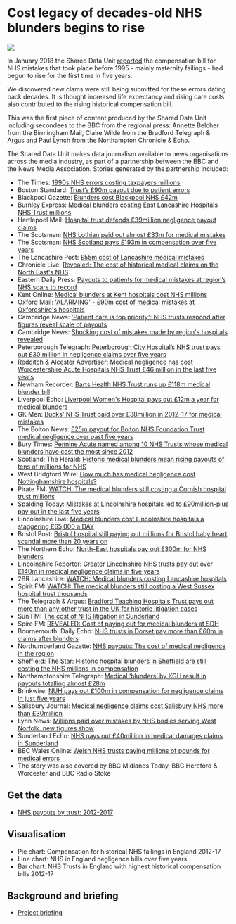 # Cost legacy of decades-old NHS blunders begins to rise

![](https://news.files.bbci.co.uk/vj/live/idt-images/chart-ELSOVER5YRS/ELSOVER5YRS_pserw.png)

In January 2018 the Shared Data Unit [reported](http://www.bbc.co.uk/news/uk-england-42442343) the compensation bill for NHS mistakes that took place before 1995 - mainly maternity failings - had begun to rise for the first time in five years.

We discovered new clams were still being submitted for these errors dating back decades. It is thought increased life expectancy and rising care costs also contributed to the rising historical compensation bill.

This was the first piece of content produced by the Shared Data Unit including secondees to the BBC from the regional press: Annette Belcher from the Birmingham Mail, Claire Wilde from the Bradford Telegraph & Argus and Paul Lynch from the Northampton Chronicle & Echo. 

The Shared Data Unit makes data journalism available to news organisations across the media industry, as part of a partnership between the BBC and the News Media Association. Stories generated by the partnership included:

* The Times: [1990s NHS errors costing taxpayers millions](https://www.thetimes.co.uk/article/1990s-nhs-errors-costing-taxpayers-millions-6s93nk9b7)
* Boston Standard: [Trust’s £90m payout due to patient errors](https://www.bostonstandard.co.uk/news/health/trust-s-90m-payout-due-to-patient-errors-1-8333755)
* Blackpool Gazette: [Blunders cost Blackpool NHS £42m](https://www.blackpoolgazette.co.uk/news/health/blunders-cost-blackpool-nhs-42m-1-8959660)
* Burnley Express: [Medical blunders costing East Lancashire Hospitals NHS Trust millions](https://www.burnleyexpress.net/news/health/medical-blunders-costing-east-lancashire-hospitals-nhs-trust-millions-1-8962594)
* Hartlepool Mail: [Hospital trust defends £39million negligence payout claims](https://www.hartlepoolmail.co.uk/news/health/hospital-trust-defends-39million-negligence-payout-claims-1-8961504)
* The Scotsman: [NHS Lothian paid out almost £33m for medical mistakes](https://www.scotsman.com/news/nhs-lothian-paid-out-almost-33m-for-medical-mistakes-1-4662261)
* The Scotsman: [NHS Scotland pays £193m in compensation over five years](https://www.scotsman.com/news/nhs-scotland-pays-193m-in-compensation-over-five-years-1-4662230)
* The Lancashire Post: [£55m cost of Lancashire medical mistakes](https://www.lep.co.uk/news/health/55m-cost-of-lancashire-medical-mistakes-1-8959656)
* Chronicle Live: [Revealed: The cost of historical medical claims on the North East's NHS](https://www.chroniclelive.co.uk/news/health/revealed-cost-historical-medical-claims-14159889)
* Eastern Daily Press: [Payouts to patients for medical mistakes at region’s NHS soars to record](http://www.edp24.co.uk/news/health/norfolk-nhs-clinical-negligence-payout-record-1-5356205)
* Kent Online: [Medical blunders at Kent hospitals cost NHS millions](http://www.kentonline.co.uk/kent/news/medical-blunders-costing-nhs-millions-158522/)
* Oxford Mail: ['ALARMING' - £90m cost of medical mistakes at Oxfordshire's hospitals](http://www.oxfordmail.co.uk/NEWS/15829272._ALARMING______90m_cost_of_medical_mistakes_at_Oxfordshire_s_hospitals/)
* Cambridge News: ['Patient care is top priority': NHS trusts respond after figures reveal scale of payouts](https://www.cambridge-news.co.uk/news/cambridge-news/nhs-trusts-response-compensation-patients-14164895)
* Cambridge News: [Shocking cost of mistakes made by region's hospitals revealed](https://www.cambridge-news.co.uk/news/cambridge-news/mistakes-negligence-hospitals-nhs-compensation-14159721)
* Peterborough Telegraph: [Peterborough City Hospital’s NHS trust pays out £30 million in negligence claims over five years](https://www.peterboroughtoday.co.uk/news/health/peterborough-city-hospital-s-nhs-trust-pays-out-30-million-in-negligence-claims-over-five-years-1-8331988)
* Redditch & Alcester Advertiser: [Medical negligence has cost Worcestershire Acute Hospitals NHS Trust £46 million in the last five years](http://www.redditchadvertiser.co.uk/news/15835367.Medical_negligence_has_cost_Worcestershire_Acute_Hospitals_NHS_Trust___46_million_in_the_last_five_years/)
* Newham Recorder: [Barts Health NHS Trust runs up £118m medical blunder bill](http://www.newhamrecorder.co.uk/news/health/barts-health-nhs-trust-runs-up-118m-medical-blunder-bill-1-5356409)
* Liverpool Echo: [Liverpool Women's Hospital pays out £12m a year for medical blunders](http://www.liverpoolecho.co.uk/news/liverpool-news/liverpool-womens-hospital-pays-out-14159448)
* GK Men: [Bucks' NHS Trust paid over £38million in 2012-17 for medical mistakes](http://gkmen.com/2018/01/16/bucks-nhs-trust-paid-over-38million-in-2012-17-for-medical/)
* The Bolton News: [£25m payout for Bolton NHS Foundation Trust medical negligence over past five years](http://www.theboltonnews.co.uk/news/15830050.__25m_payout_for_Bolton_NHS_Foundation_Trust_medical_negligence_over_past_five_years/)
* Bury Times: [Pennine Acute named among 10 NHS Trusts whose medical blunders have cost the most since 2012](http://www.burytimes.co.uk/news/15830059.Pennine_Acute_named_among_10_NHS_Trusts_whose_medical_blunders_have_cost_the_most_since_2012/)
* Scotland: The Herald: [Historic medical blunders mean rising payouts of tens of millions for NHS](http://www.heraldscotland.com/news/15829892.Historic_medical_blunders_mean_rising_payouts_of_tens_of_millions_for_NHS/)
* West Bridgford Wire: [How much has medical negligence cost Nottinghamshire hospitals?](http://westbridgfordwire.com/much-medical-negligence-cost-nottinghamshire-hospitals/)
* Pirate FM: [WATCH: The medical blunders still costing a Cornish hospital trust millions](https://www.piratefm.co.uk/news/latest-news/2478246/watch-the-medical-blunders-still-costing-a-cornish-hospital-trust-millions/)
* Spalding Today: [Mistakes at Lincolnshire hospitals led to £90million-plus pay out in the last five years](https://www.spaldingtoday.co.uk/news/health/mistakes-at-lincolnshire-hospitals-led-to-90million-plus-pay-out-in-the-last-five-years-1-8331267)
* Lincolnshire Live: [Medical blunders cost Lincolnshire hospitals a staggering £65,000 a DAY](http://www.lincolnshirelive.co.uk/news/local-news/medical-blunders-cost-lincolnshire-hospitals-1069991)
* Bristol Post: [Bristol hospital still paying out millions for Bristol baby heart scandal more than 20 years on](http://www.bristolpost.co.uk/news/bristol-news/bristol-hospital-still-paying-out-1067400)
* The Northern Echo: [North-East hospitals pay out £300m for NHS blunders](http://www.thenorthernecho.co.uk/news/15829618.This_is_how_much_your_hospital_had_to_pay_out_for_medical_blunders/)
* Lincolnshire Reporter: [Greater Lincolnshire NHS trusts pay out over £140m in medical negligence claims in five years](https://lincolnshirereporter.co.uk/2018/01/greater-lincolnshire-nhs-trusts-pay-out-over-140m-in-medical-negligence-claims-in-five-years/)
* 2BR Lancashire: [WATCH: Medical blunders costing Lancashire hospitals](https://www.2br.co.uk/news/local-news/2478312/watch-medical-blunders-costing-lancashire-hospitals/)
* Spirit FM: [WATCH: The medical blunders still costing a West Sussex hospital trust thousands](https://www.spiritfm.net/news/sussex-news/2478255/watch-the-medical-blunders-still-costing-a-west-sussex-hospital-trust-thousands/)
* The Telegraph & Argus: [Bradford Teaching Hospitals Trust pays out more than any other trust in the UK for historic litigation cases](http://www.thetelegraphandargus.co.uk/news/15829307.Bradford_hospitals_trust_tops_UK_list_for_historic_litigation_payouts/)
* Sun FM: [The cost of NHS litigation in Sunderland](https://www.sun-fm.com/news/local/2478232/the-cost-of-nhs-litigation-in-sunderland/)
* Spire FM: [REVEALED: Cost of paying out for medical blunders at SDH](https://www.spirefm.co.uk/news/local-news/2477942/revealed-cost-of-paying-out-for-medical-blunders-at-sdh/)
* Bournemouth: Daily Echo: [NHS trusts in Dorset pay more than £60m in claims after blunders](http://www.bournemouthecho.co.uk/newS/15829955.NHS_trusts_in_Dorset_pay_more_than___60m_in_claims_after_blunders/)
* Northumberland Gazette: [NHS payouts: The cost of medical negligence in the region](https://www.northumberlandgazette.co.uk/news/nhs-payouts-the-cost-of-medical-negligence-in-the-region-1-8959339)
* Sheffie;d: The Star: [Historic hospital blunders in Sheffield are still costing the NHS millions in compensation](https://www.thestar.co.uk/news/historic-hospital-blunders-in-sheffield-are-still-costing-the-nhs-millions-in-compensation-1-8960065)
* Northamptonshire Telegraph: [Medical ‘blunders’ by KGH result in payouts totalling almost £28m](https://www.northantstelegraph.co.uk/news/medical-blunders-by-kgh-result-in-payouts-totalling-almost-28m-1-8331133)
* Brinkwire: [NUH pays out £100m in compensation for negligence claims in just five years](http://en.brinkwire.com/96849/nuh-pays-out-100m-in-compensation-for-negligence-claims-in-just-five-years/)
* Salisbury Journal: [Medical negligence claims cost Salisbury NHS more than £30million](http://www.salisburyjournal.co.uk/news/15830302.More_than___30million_spent_on_medical_negligence_claims_in_Salisbury/)
* Lynn News: [Millions paid over mistakes by NHS bodies serving West Norfolk, new figures show](https://www.lynnnews.co.uk/news/millions-paid-over-mistakes-by-nhs-bodies-serving-west-norfolk-new-figures-show-1-8331340)
* Sunderland Echo: [NHS pays out £40million in medical damages claims in Sunderland](https://www.sunderlandecho.com/our-region/sunderland/nhs-pays-out-40million-in-medical-damages-claims-in-sunderland-1-8959400)
* BBC Wales Online: [Welsh NHS trusts paying millions of pounds for medical errors](http://www.bbc.co.uk/news/uk-wales-42695699)
* The story was also covered by BBC Midlands Today, BBC Hereford & Worcester and BBC Radio Stoke


## Get the data

* [NHS payouts by trust: 2012-2017](https://docs.google.com/spreadsheets/d/1cbNnk8uwDzaBFgwdX1Ha3l_XCekrcaKj1qwmiuRJwRo/edit#gid=1414646496)

## Visualisation

* Pie chart: Compensation for historical NHS failings in England 2012-17
* Line chart: NHS in England negligence bills over five years
* Bar chart: NHS Trusts in England with highest historical compensation bills 2012-17 

## Background and briefing

* [Project briefing](https://docs.google.com/document/d/1sfMyr1YkEGrNZcHNGWCuxvl7eLFBj1zAhOWSfstfbnc/edit)

